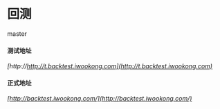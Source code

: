 # 回测
master
#### 测试地址
*[http://http://t.backtest.iwookong.com](http://t.backtest.iwookong.com)*

#### 正式地址

*[http://backtest.iwookong.com/](http://backtest.iwookong.com/)*
